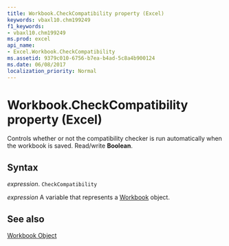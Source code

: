 ```yaml
---
title: Workbook.CheckCompatibility property (Excel)
keywords: vbaxl10.chm199249
f1_keywords:
- vbaxl10.chm199249
ms.prod: excel
api_name:
- Excel.Workbook.CheckCompatibility
ms.assetid: 9379c010-6756-b7ea-b4ad-5c8a4b900124
ms.date: 06/08/2017
localization_priority: Normal
---
```



# Workbook.CheckCompatibility property (Excel)

Controls whether or not the compatibility checker is run automatically when the workbook is saved. Read/write  **Boolean**.


## Syntax

_expression_. `CheckCompatibility`

_expression_ A variable that represents a [Workbook](./Excel.Workbook.md) object.


## See also


[Workbook Object](Excel.Workbook.md)

